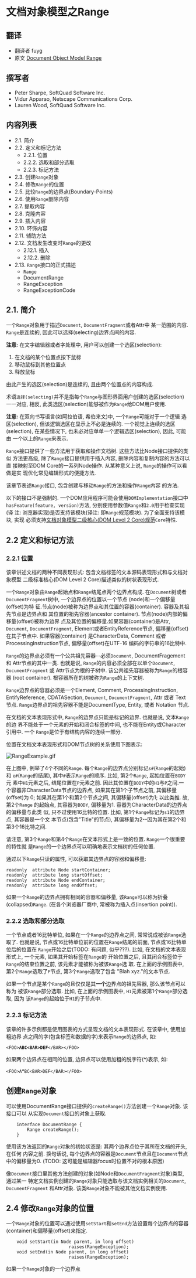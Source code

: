 # 文档对象模型之Range

## 翻译
* 翻译者 fuyg
* 原文 [Document Object Model Range](http://www.w3.org/TR/2000/REC-DOM-Level-2-Traversal-Range-20001113/ranges.html)

## 撰写者
* Peter Sharpe, SoftQuad Software Inc.
* Vidur Apparao, Netscape Communications Corp.
* Lauren Wood, SoftQuad Software Inc.

## 内容列表
* 2.1. 简介
* 2.2. 定义和标记方法
    * 2.2.1. 位置
    * 2.2.2. 选取和部分选取
    * 2.2.3. 标记方法
* 2.3. 创建`Range`对象
* 2.4. 修改`Range`的位置
* 2.5. 比较`Range`的边界点(Boundary-Points)
* 2.6. 使用`Range`删除内容
* 2.7. 提取内容
* 2.8. 克隆内容
* 2.9. 插入内容
* 2.10. 环饰内容
* 2.11. 辅助方法
* 2.12. 文档发生改变时`Range`的更改
    * 2.12.1. 插入
    * 2.12.2. 删除
* 2.13. `Range`接口的正式描述
    * `Range`
    * DocumentRange
    * RangeException
    * RangeExceptionCode

## 2.1. 简介

一个`Range`对象用于描述`Document`, `DocumentFragment`或者Attr中
某一范围的内容. `Range`是连续的, 因此可以选择(selecting)边界点间的内容.

**注意:** 在文字编辑器或者字处理中, 用户可以创建一个选区(selection):

1. 在文档的某个位置点按下鼠标
2. 移动鼠标到其他位置点
3. 释放鼠标

由此产生的选区(selection)是连续的, 且由两个位置点的内容构成.

术语`选择(selecting)`并不是指每个`Range`与图形界面用户创建的选区(selection)
一一对应, 相反, 此类选区(selection)能够被作为`Range`给DOM用户使用.

**注意:** 在双向书写语言(如阿拉伯语, 希伯来文)中, 一个`Range`可能对于一个逻辑
选区(selection), 但该逻辑选区在显示上不必是连续的. 一个视觉上连续的选区
(selection), 在某些情况下, 也未必对应单单一个逻辑选区(selection), 因此, 可能由
一个以上的`Range`来表示.

`Range`接口提供了一些方法用于获取和操作文档树. 这些方法比Node接口提供的类似
方法更高级, 除了`Range`接口提供用于插入内容, 删除内容和复制内容的方法可以直
接映射至DOM Core的一系列Node操作. 从某种意义上说, `Range`的操作可以看做是实
现优化常见编辑形式的便捷方法.

该章节表述`Range`接口, 包含创建与移动`Range`的方法和操作`Range`内容
的方法.

以下的接口不是强制的. 一个DOM应用程序可能会使用`DOMImplementation`接口中
`hasFeature(feature, version)`方法, 分别使用参数值`Range`和`2.0`用于检查实现(译
注: 浏览器实现)是否支持该模块(译注: 即`Range`规范模块). 为了全面支持该模块, 实现
必须支持[文档对象模型二级核心(DOM Level 2 Core)规范](http://www.w3.org/TR/2000/REC-DOM-Level-2-Traversal-Range-20001113/references.html#DOMCore)`Core`特性.

## 2.2 定义和标记方法

### 2.2.1 位置
该章讲述文档的两种不同表现形式: 包含文档标签的文本源码表现形式和与文档对象模型
二级标准核心(DOM Level 2 Core)描述类似的树状表现形式.

一个`Range`对象由`Range`起始点和`Range`结尾点两个边界点构成. 在`Document`树或者
`DocumentFragment`树中, 一个边界点的位置以一个节点 (node)和一个偏移量(offset)为特
征.节点(node)被称为边界点和其位置的容器(container).  容器及其祖先节点是边界点和
其位置的祖先容器(ancestor container). 节点(node)内部的偏移量(offset)被称为边界
点及其位置的偏移量.如果容器(container)是Attr, `Document`, `DocumentFragment`,
Element或者EntityReference节点, 偏移量(offset)在其子节点中. 如果容器(container)
是CharacterData, Comment 或者 ProcessingInstruction节点, 偏移量(offset)在UTF-16
编码的字符串的16比特中.

`Range`的边界点必须有一个公共祖先容器--必须`Document`, DocumentFragement 和
Attr节点的其中一类. 也就是说, `Range`的内容必须全部在以单个`Document`,
`DocumentFragment` 或 Attr节点为根的子树中. 该公共祖先容器被称为`Range`的根容器
(root container). 根容器所在的树被称为`Range`的上下文树.

`Range`边界点的容器必须是一个Element, Comment, ProcessingInstruction,
EntifyReference, CDATASection, `Document`, `DocumentFragment`, Attr 或者 Text节点.
`Range`边界点的祖先容器不能是DocumentType, Entity, 或者 Notation 节点.

在文档的文本表现形式中, `Range`的边界点只能是标记的边界. 也就是说, 文本`Range`的边
界不能处于一个元素的开始和闭合标签的中间, 也不能在Entity或Character引用中. 一个
`Range`是位于有结构内容的连续一部分.

位置在文档文本表现形式和DOM节点树的关系使用下图表示:

![RangeExample.gif](./images/RangeExample.gif)


在上图中, 例举了4个不同的`Range`. 每个`Range`的边界点分别标记`s#`(`Range`的起始)和
`e#`(`Range`的结尾), 其中`#`表示`Range`的顺序. 比如, 第2个`Range`, 起始位置在`BODY`元
素中`H1`元素之后, 结尾位置在`P`元素之前. 因此其位置在`BODY`中的`H1`与`P`之间.一
个容器非CharacterData节点的边界点, 如果其在第1个子节点之前, 其偏移量(offset)为
0; 如果其在第1个和第2个节点之间, 其偏移量(offset)为1; 以此类推. 故, 第2个`Range`
的起始点, 其容器为`BODY`, 偏移量为1. 容器为CharacterData的边界点的偏移量与此类
似, 只不过使用16比特的位置. 比如, 第1个`Range`标记为`s1`的边界点, 其容器是一个文
本节点(包含"Title"的节点), 其偏移量为2--因为其在第2个和第3个16比特之间.


请注意, 第3个`Range`和第4个`Range`在文本形式上是一致的位置. `Range`一个很重要的特性就
是`Range`的一个边界点可以明确地表示文档树的任何位置.

通过以下`Range`只读的属性, 可以获取其边界点的容器和偏移量:

```
readonly  attribute Node startContainer;
readonly  attribute long startOffset;
readonly  attribute Node endContainer;
readonly  attribute long endOffset;
```

如果一个`Range`的边界点拥有相同的容器和偏移量, 该`Range`可以称为折叠
(collapsed)`Range`. (在各个浏览器厂商中, 常被称为插入点(insertion point)).

### 2.2.2 选取和部分选取
一个节点或者16比特单位, 如果在一个`Range`的边界点之间, 常常说成被该`Range`选取了.
也就是说, 节点或16比特单位前的位置在`Range`结尾的前面, 节点或16比特单位后的位置在
`Range`开始之后(TODO: 有问题, 似乎???). 比如, 在文档的文本表现形式上, 一个元素, 如果其开始标签在`Range`的
开始位置之后, 且其闭合标签位于`Range`的结束位置之前, 该元素才能被称为被该`Range`选
取. 在上面的示例图表中, 第2个`Range`选取了`P`节点, 第3个`Range`选取了包含
"Blah xyz."的文本节点.

如果一个节点是某个`Range`的且仅仅是其**一个**边界点的祖先容器, 那么该节点可以称为
被该`Range`部分选取. 比如, 在上面的示例图表中, `H1`元素被第1个`Range`部分选取, 因为
该`Range`的起始位于`H1`的子节点中.

### 2.2.3 标记方法
该章的许多示例都是使用图表的方式呈现文档的文本表现形式. 在该章中, 使用加粗边界
点之间的字(包含标签和数据的字)来表示`Range`的边界点, 如:

`<FOO>`**`ABC<BAR>DEF`**`</BAR></FOO>`

如果两个边界点在相同的位置, 边界点可以使用加粗的脱字符(**^**)表示, 如:

`<FOO>A`**^**`BC<BAR>DEF</BAR></FOO>`

## 创建`Range`对象
可以使用DocumentRange接口提供的`createRange()`方法创建一个`Range`对象. 该接口可以
从实现`Document`接口的对象上获取.

```
    interface DocumentRange {
        Range createRange();
    }
```

使用该方法返回的`Range`对象的初始状态是: 其两个边界点位于其所在文档的开头, 在任何
内容之前. 换句话说, 每个边界点的容器是`Document`节点且在`Document`节点中的偏移量为0.
(TODO: 这可能是编辑器focus时位置不对的根本原因)

像`Document`接口里其他方法创建的对象(如Node和`DocumentFragment`对象)类型, 通过某一
特定文档实例创建的`Range`对象只能选取与该文档实例相关的`Document`, `DocumentFragment`
和Attr对象. 该类`Range`对象不能被其他文档实例使用.

## 2.4 修改`Range`对象的位置
一个`Range`对象的位置可以通过使用`setStart`和`setEnd`方法设置每个边界点的容器
(container)和偏移量(offset)来指定.

```
    void setStart(in Node parent, in long offset)
                        raises(RangeException);
    void setEnd(in Node parent, in long offset)
                        raises(RangeException);
```

如果一个`Range`对象的一个边界点



